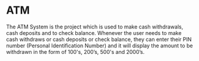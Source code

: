 # ATM
The ATM System is the project which is used to make cash withdrawals, cash deposits and to  check balance. Whenever the user needs to make cash withdraws or cash deposits or check  balance, they can enter their PIN number (Personal Identification Number) and it will display the  amount to be withdrawn in the form of 100's, 200’s, 500's and 2000’s.
